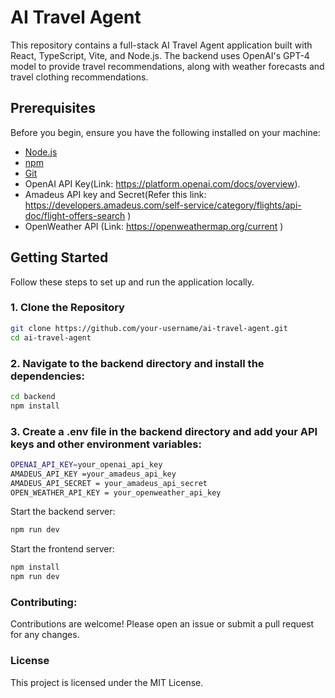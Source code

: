 # AI Travel Agent

This repository contains a full-stack AI Travel Agent application built with React, TypeScript, Vite, and Node.js. The backend uses OpenAI's GPT-4 model to provide travel recommendations, along with weather forecasts and travel clothing recommendations.

## Prerequisites

Before you begin, ensure you have the following installed on your machine:

- [Node.js](https://nodejs.org/)
- [npm](https://www.npmjs.com/) 
- [Git](https://git-scm.com/)
- OpenAI API Key(Link: https://platform.openai.com/docs/overview).
- Amadeus API key and Secret(Refer this link: https://developers.amadeus.com/self-service/category/flights/api-doc/flight-offers-search )
- OpenWeather API (Link: https://openweathermap.org/current )

## Getting Started

Follow these steps to set up and run the application locally.

### 1. Clone the Repository

```sh
git clone https://github.com/your-username/ai-travel-agent.git
cd ai-travel-agent
```

### 2. Navigate to the backend directory and install the dependencies:

```sh
cd backend
npm install
```
### 3. Create a .env file in the backend directory and add your API keys and other environment variables:

```sh
OPENAI_API_KEY=your_openai_api_key
AMADEUS_API_KEY =your_amadeus_api_key
AMADEUS_API_SECRET = your_amadeus_api_secret
OPEN_WEATHER_API_KEY = your_openweather_api_key
```
Start the backend server:

```sh
npm run dev
```
Start the frontend server:

```sh
npm install
npm run dev
```
### Contributing:
Contributions are welcome! Please open an issue or submit a pull request for any changes.

### License
This project is licensed under the MIT License.
